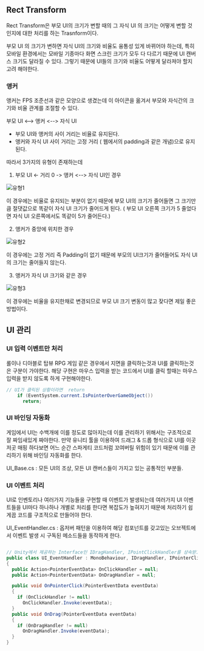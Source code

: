 ## Rect Transform

Rect Transform은 부모 UI의 크기가 변할 때의 그 자식 UI 의 크기는 어떻게 변할 것 인지에 대한 처리를 하는 Trasnform이다.

부모 UI 의 크기가 변하면 자식 UI의 크기와 비율도 융통성 있게 바뀌어야 하는데, 특히 모바일 환경에서는 모바일 기종마다 화면 스크린 크기가 모두 다 다르기 때문에 UI 캔버스 크기도 달라질 수 있다. 그렇기 때문에 UI들의 크기와 비율도 어떻게 달라져야 할지 고려 해야한다.

### 앵커

앵커는 FPS 조준선과 같은 모양으로 생겼는데 이 아이콘을 옮겨서 부모와 자식간의 크기와 비율 관계를 조절할 수 있다.

부모 UI <--> 앵커 <--> 자식 UI

- 부모 UI와 앵커의 사이 거리는 비율로 유지된다.
- 앵커와 자식 UI 사이 거리는 고정 거리 ( 웹에서의 padding과 같은 개념)으로 유지된다.

따라서 3가지의 유형이 존재하는데

1. 부모 UI <- 거리 0 -> 앵커 <--> 자식 UI인 경우

![유형1](https://user-images.githubusercontent.com/67315288/120322669-a1bf3f80-c31f-11eb-977d-698c6b0febc0.png)

이 경우에는 비율로 유지되는 부분이 없기 때문에 부모 UI의 크기가 줄어들면 그 크기만큼 절댓값으로 똑같이 자식 UI 크기가 줄어드게 된다. ( 부모 UI 오른쪽 크기가 5 줄었다면 자식 UI 오른쪽에서도 똑같이 5가 줄어든다.)

2. 앵커가 중앙에 위치한 경우

![유형2](https://user-images.githubusercontent.com/67315288/120322671-a2f06c80-c31f-11eb-91d3-58e681ca92dc.png)

이 경우에는 고정 거리 즉 Padding이 없기 때문에 부모의 UI크기가 줄어들어도 자식 UI의 크기는 줄어들지 않는다.

3. 앵커가 자식 UI 크기와 같은 경우

![유형3](https://user-images.githubusercontent.com/67315288/120322673-a2f06c80-c31f-11eb-831f-3e7a20060b01.png)

이 경우에는 비율을 유지한채로 변경되므로 부모 UI 크기 변동이 많고 잦다면 제일 좋은 방법이다.

## UI 관리

### UI 입력 이벤트만 처리

롤이나 디아블로 탑뷰 RPG 게임 같은 경우에서 지면을 클릭하는것과 UI를 클릭하는것은 구분이 가야한다. 해당 구현은 마우스 입력을 받는 코드에서 UI를 클릭 할때는 마우스 입력을 받지 않도록 하게 구현해야한다.

```C#
// UI가 클릭된 상황이라면  return
    if (EventSystem.current.IsPointerOverGameObject())
      return;
```

### UI 바인딩 자동화

게임에서 UI는 수백개에 이를 정도로 많아지는데 이를 관리하기 위해서는 구조적으로 잘 짜임새있게 짜야한다. 만약 유니티 툴을 이용하여 드래그 & 드롭 형식으로 UI를 이곳저곳 매핑 하다보면 어느 순간 스파게티 코드처럼 꼬여버릴 위험이 있기 때문에 이를 관리하기 위해 바인딩 자동화를 한다.

UI_Base.cs : 모든 UI의 조상, 모든 UI 캔버스들이 가지고 있는 공통적인 부분들.

### UI 이벤트 처리

UI로 인벤토리나 여러가지 기능들을 구현할 때 이벤트가 발생되는데 여러가지 UI 이벤트들을 UI마다 하나하나 개별로 처리를 한다면 복잡도가 높혀지기 때문에 처리하기 쉽게끔 코드를 구조적으로 만들어야 한다.

UI_EventHandler.cs : 옵저버 패턴을 이용하여 해당 컴포넌트를 갖고있는 오브젝트에서 이벤트 발생 시 구독된 메소드들을 동작하게 한다.

```C#

// Unity에서 제공하는 Interface인 IDragHandler, IPointClickHandler를 상속받고 기능을 구현하면 드래그와 클릭을 할 수 있게된다.
public class UI_EventHandler : MonoBehaviour, IDragHandler, IPointerClickHandler
{
  public Action<PointerEventData> OnClickHandler = null;
  public Action<PointerEventData> OnDragHandler = null;

  public void OnPointerClick(PointerEventData eventData)
  {
    if (OnClickHandler != null)
      OnClickHandler.Invoke(eventData);
  }
  public void OnDrag(PointerEventData eventData)
  {
    if (OnDragHandler != null)
      OnDragHandler.Invoke(eventData);
  }
}

```
